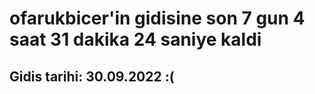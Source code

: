 # ofarukbicer'in gidisine son 7 gun 4 saat 31 dakika 24 saniye kaldi

## Gidis tarihi: 30.09.2022 :(